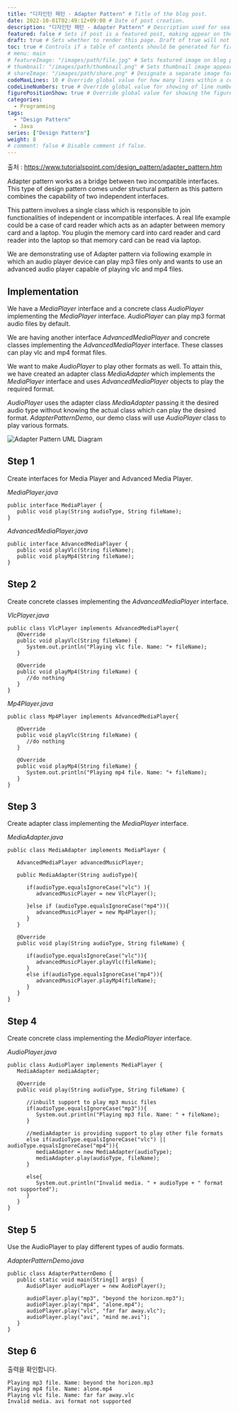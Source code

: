 ```yaml
---
title: "디자인턴 패턴 - Adapter Pattern" # Title of the blog post.
date: 2022-10-01T02:49:12+09:00 # Date of post creation.
description: "디자인턴 패턴 - Adapter Pattern" # Description used for search engine.
featured: false # Sets if post is a featured post, making appear on the home page side bar.
draft: true # Sets whether to render this page. Draft of true will not be rendered.
toc: true # Controls if a table of contents should be generated for first-level links automatically.
# menu: main
# featureImage: "/images/path/file.jpg" # Sets featured image on blog post.
# thumbnail: "/images/path/thumbnail.png" # Sets thumbnail image appearing inside card on homepage.
# shareImage: "/images/path/share.png" # Designate a separate image for social media sharing.
codeMaxLines: 10 # Override global value for how many lines within a code block before auto-collapsing.
codeLineNumbers: true # Override global value for showing of line numbers within code block.
figurePositionShow: true # Override global value for showing the figure label.
categories:
  - Programming
tags:
  - "Design Pattern"
  - Java
series: ["Design Pattern"]
weight: 8
# comment: false # Disable comment if false.
---
```


출처 : https://www.tutorialspoint.com/design_pattern/adapter_pattern.htm

Adapter pattern works as a bridge between two incompatible interfaces. This type of design pattern comes under structural pattern as this pattern combines the capability of two independent interfaces.

This pattern involves a single class which is responsible to join functionalities of independent or incompatible interfaces. A real life example could be a case of card reader which acts as an adapter between memory card and a laptop. You plugin the memory card into card reader and card reader into the laptop so that memory card can be read via laptop.

We are demonstrating use of Adapter pattern via following example in which an audio player device can play mp3 files only and wants to use an advanced audio player capable of playing vlc and mp4 files.

## Implementation

We have a _MediaPlayer_ interface and a concrete class _AudioPlayer_ implementing the _MediaPlayer_ interface. _AudioPlayer_ can play mp3 format audio files by default.

We are having another interface _AdvancedMediaPlayer_ and concrete classes implementing the _AdvancedMediaPlayer_ interface. These classes can play vlc and mp4 format files.

We want to make _AudioPlayer_ to play other formats as well. To attain this, we have created an adapter class _MediaAdapter_ which implements the _MediaPlayer_ interface and uses _AdvancedMediaPlayer_ objects to play the required format.

_AudioPlayer_ uses the adapter class _MediaAdapter_ passing it the desired audio type without knowing the actual class which can play the desired format. _AdapterPatternDemo_, our demo class will use _AudioPlayer_ class to play various formats.

![Adapter Pattern UML Diagram](https://www.tutorialspoint.com/design_pattern/images/adapter_pattern_uml_diagram.jpg)

## Step 1

Create interfaces for Media Player and Advanced Media Player.

_MediaPlayer.java_

```
public interface MediaPlayer {
   public void play(String audioType, String fileName);
}
```

_AdvancedMediaPlayer.java_

```
public interface AdvancedMediaPlayer {
   public void playVlc(String fileName);
   public void playMp4(String fileName);
}
```

## Step 2

Create concrete classes implementing the _AdvancedMediaPlayer_ interface.

_VlcPlayer.java_

```
public class VlcPlayer implements AdvancedMediaPlayer{
   @Override
   public void playVlc(String fileName) {
      System.out.println("Playing vlc file. Name: "+ fileName);
   }

   @Override
   public void playMp4(String fileName) {
      //do nothing
   }
}
```

_Mp4Player.java_

```
public class Mp4Player implements AdvancedMediaPlayer{

   @Override
   public void playVlc(String fileName) {
      //do nothing
   }

   @Override
   public void playMp4(String fileName) {
      System.out.println("Playing mp4 file. Name: "+ fileName);
   }
}
```

## Step 3

Create adapter class implementing the _MediaPlayer_ interface.

_MediaAdapter.java_

```
public class MediaAdapter implements MediaPlayer {

   AdvancedMediaPlayer advancedMusicPlayer;

   public MediaAdapter(String audioType){

      if(audioType.equalsIgnoreCase("vlc") ){
         advancedMusicPlayer = new VlcPlayer();

      }else if (audioType.equalsIgnoreCase("mp4")){
         advancedMusicPlayer = new Mp4Player();
      }
   }

   @Override
   public void play(String audioType, String fileName) {

      if(audioType.equalsIgnoreCase("vlc")){
         advancedMusicPlayer.playVlc(fileName);
      }
      else if(audioType.equalsIgnoreCase("mp4")){
         advancedMusicPlayer.playMp4(fileName);
      }
   }
}
```

## Step 4

Create concrete class implementing the _MediaPlayer_ interface.

_AudioPlayer.java_

```
public class AudioPlayer implements MediaPlayer {
   MediaAdapter mediaAdapter;

   @Override
   public void play(String audioType, String fileName) {

      //inbuilt support to play mp3 music files
      if(audioType.equalsIgnoreCase("mp3")){
         System.out.println("Playing mp3 file. Name: " + fileName);
      }

      //mediaAdapter is providing support to play other file formats
      else if(audioType.equalsIgnoreCase("vlc") || audioType.equalsIgnoreCase("mp4")){
         mediaAdapter = new MediaAdapter(audioType);
         mediaAdapter.play(audioType, fileName);
      }

      else{
         System.out.println("Invalid media. " + audioType + " format not supported");
      }
   }
}
```

## Step 5

Use the AudioPlayer to play different types of audio formats.

_AdapterPatternDemo.java_

```
public class AdapterPatternDemo {
   public static void main(String[] args) {
      AudioPlayer audioPlayer = new AudioPlayer();

      audioPlayer.play("mp3", "beyond the horizon.mp3");
      audioPlayer.play("mp4", "alone.mp4");
      audioPlayer.play("vlc", "far far away.vlc");
      audioPlayer.play("avi", "mind me.avi");
   }
}
```

## Step 6

출력을 확인합니다.

```output
Playing mp3 file. Name: beyond the horizon.mp3
Playing mp4 file. Name: alone.mp4
Playing vlc file. Name: far far away.vlc
Invalid media. avi format not supported

```
